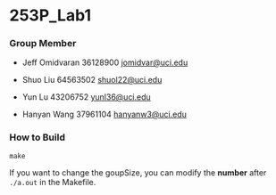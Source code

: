 # 253P_Lab1

### Group Member

- Jeff Omidvaran 36128900   jomidvar@uci.edu

- Shuo Liu 64563502  shuol22@uci.edu

- Yun Lu 43206752 yunl36@uci.edu

- Hanyan Wang 37961104 hanyanw3@uci.edu


### How to Build

```shell
make
```

If you want to change the goupSize, you can modify the **number** after `./a.out` in the Makefile.
